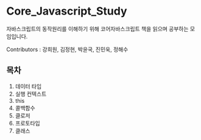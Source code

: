 # Core_Javascript_Study

자바스크립트의 동작원리를 이해하기 위해 코어자바스크립트 책을 읽으며 공부하는 모임입니다.

Contributors : 강희원, 김정현, 박윤국, 진민욱, 정해수

## 목차

1. 데이터 타입
2. 실행 컨텍스트
3. this
4. 콜백함수
5. 클로저
6. 프로토타입
7. 클래스

